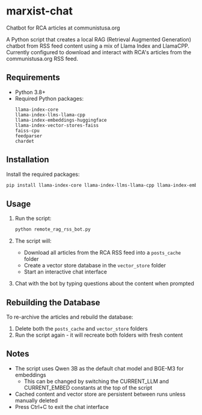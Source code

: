 # marxist-chat
Chatbot for RCA articles at communistusa.org

A Python script that creates a local RAG (Retrieval Augmented Generation) chatbot from RSS feed content using a mix of Llama Index and LlamaCPP. Currently configured to download and interact with RCA's articles from the communistusa.org RSS feed.

## Requirements

- Python 3.8+
- Required Python packages:
  ```
  llama-index-core
  llama-index-llms-llama-cpp
  llama-index-embeddings-huggingface
  llama-index-vector-stores-faiss
  faiss-cpu
  feedparser
  chardet
  ```

## Installation


Install the required packages:
```bash
pip install llama-index-core llama-index-llms-llama-cpp llama-index-embeddings-huggingface llama-index-vector-stores-faiss faiss-cpu feedparser chardet
```

## Usage

1. Run the script:
   ```bash
   python remote_rag_rss_bot.py
   ```

2. The script will:
   - Download all articles from the RCA RSS feed into a `posts_cache` folder
   - Create a vector store database in the `vector_store` folder
   - Start an interactive chat interface

3. Chat with the bot by typing questions about the content when prompted

## Rebuilding the Database

To re-archive the articles and rebuild the database:

1. Delete both the `posts_cache` and `vector_store` folders
2. Run the script again - it will recreate both folders with fresh content

## Notes

- The script uses Qwen 3B as the default chat model and BGE-M3 for embeddings
   - This can be changed by switching the CURRENT_LLM and CURRENT_EMBED constants at the top of the script
- Cached content and vector store are persistent between runs unless manually deleted
- Press Ctrl+C to exit the chat interface

